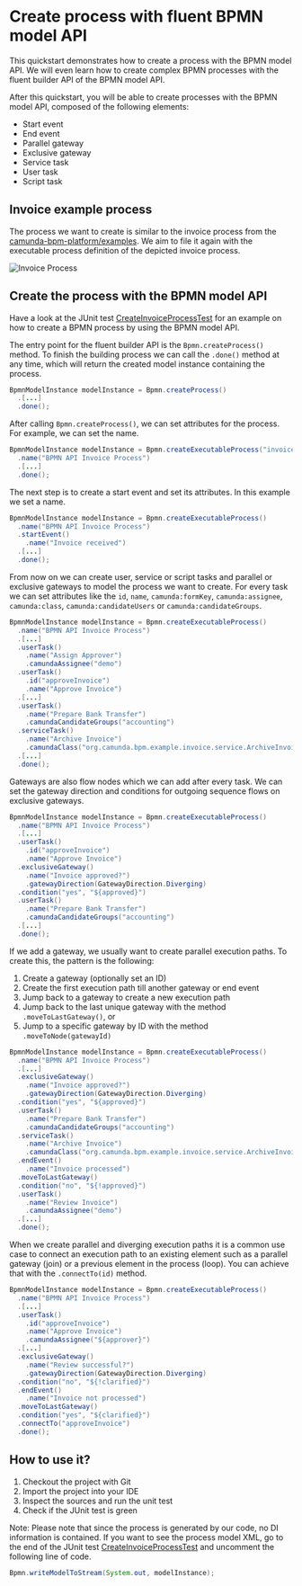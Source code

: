 # Create process with fluent BPMN model API

This quickstart demonstrates how to create a process with the BPMN model API. We
will even learn how to create complex BPMN processes with the fluent builder API of the
BPMN model API.

After this quickstart, you will be able to create processes with the
BPMN model API, composed of the following elements:

* Start event
* End event
* Parallel gateway
* Exclusive gateway
* Service task
* User task
* Script task

## Invoice example process

The process we want to create is similar to the invoice process from the [camunda-bpm-platform/examples][1].
We aim to file it again with the executable process definition of the depicted invoice process.

![Invoice Process][3]

## Create the process with the BPMN model API

Have a look at the JUnit test [CreateInvoiceProcessTest][4] for an example on how to create a BPMN process by using the BPMN model API.

The entry point for the fluent builder API is the `Bpmn.createProcess()` method. To finish the
building process we can call the `.done()` method at any time, which will return the
created model instance containing the process.

```java
BpmnModelInstance modelInstance = Bpmn.createProcess()
  .[...]
  .done();
```

After calling `Bpmn.createProcess()`, we can set attributes for the process. For example, we can set the name.

```java
BpmnModelInstance modelInstance = Bpmn.createExecutableProcess("invoice")
  .name("BPMN API Invoice Process")
  .[...]
  .done();
```

The next step is to create a start event and set its attributes. In this example we set
a name.

```java
BpmnModelInstance modelInstance = Bpmn.createExecutableProcess()
  .name("BPMN API Invoice Process")
  .startEvent()
    .name("Invoice received")
  .[...]
  .done();
```

From now on we can create user, service or script tasks and parallel or exclusive gateways to
model the process we want to create. For every task we can set attributes like the `id`, `name`, `camunda:formKey`,
`camunda:assignee`, `camunda:class`, `camunda:candidateUsers` or `camunda:candidateGroups`.

```java
BpmnModelInstance modelInstance = Bpmn.createExecutableProcess()
  .name("BPMN API Invoice Process")
  .[...]
  .userTask()
    .name("Assign Approver")
    .camundaAssignee("demo")
  .userTask()
    .id("approveInvoice")
    .name("Approve Invoice")
  .[...]
  .userTask()
    .name("Prepare Bank Transfer")
    .camundaCandidateGroups("accounting")
  .serviceTask()
    .name("Archive Invoice")
    .camundaClass("org.camunda.bpm.example.invoice.service.ArchiveInvoiceService")
  .[...]
  .done();
```

Gateways are also flow nodes which we can add after every task. We can set the
gateway direction and conditions for outgoing sequence flows on exclusive gateways.

```java
BpmnModelInstance modelInstance = Bpmn.createExecutableProcess()
  .name("BPMN API Invoice Process")
  .[...]
  .userTask()
    .id("approveInvoice")
    .name("Approve Invoice")
  .exclusiveGateway()
    .name("Invoice approved?")
    .gatewayDirection(GatewayDirection.Diverging)
  .condition("yes", "${approved}")
  .userTask()
    .name("Prepare Bank Transfer")
    .camundaCandidateGroups("accounting")
  .[...]
  .done();
```

If we add a gateway, we usually want to create parallel execution paths. To create this,
the pattern is the following:

1. Create a gateway (optionally set an ID)
2. Create the first execution path till another gateway or end event
3. Jump back to a gateway to create a new execution path
 1. Jump back to the last unique gateway with the method `.moveToLastGateway()`, or
 2. Jump to a specific gateway by ID with the method `.moveToNode(gatewayId)`

```java
BpmnModelInstance modelInstance = Bpmn.createExecutableProcess()
  .name("BPMN API Invoice Process")
  .[...]
  .exclusiveGateway()
    .name("Invoice approved?")
    .gatewayDirection(GatewayDirection.Diverging)
  .condition("yes", "${approved}")
  .userTask()
    .name("Prepare Bank Transfer")
    .camundaCandidateGroups("accounting")
  .serviceTask()
    .name("Archive Invoice")
    .camundaClass("org.camunda.bpm.example.invoice.service.ArchiveInvoiceService")
  .endEvent()
    .name("Invoice processed")
  .moveToLastGateway()
  .condition("no", "${!approved}")
  .userTask()
    .name("Review Invoice")
    .camundaAssignee("demo")
  .[...]
  .done();
```

When we create parallel and diverging execution paths it is a common use case to
connect an execution path to an existing element such as a parallel
gateway (join) or a previous element in the process (loop). You can achieve that with the
`.connectTo(id)` method.

```java
BpmnModelInstance modelInstance = Bpmn.createExecutableProcess()
  .name("BPMN API Invoice Process")
  .[...]
  .userTask()
    .id("approveInvoice")
    .name("Approve Invoice")
    .camundaAssignee("${approver}")
  .[...]
  .exclusiveGateway()
    .name("Review successful?")
    .gatewayDirection(GatewayDirection.Diverging)
  .condition("no", "${!clarified}")
  .endEvent()
    .name("Invoice not processed")
  .moveToLastGateway()
  .condition("yes", "${clarified}")
  .connectTo("approveInvoice")
  .done();
```

## How to use it?

1. Checkout the project with Git
2. Import the project into your IDE
3. Inspect the sources and run the unit test
4. Check if the JUnit test is green

Note: Please note that since the process is generated by our code, no DI information is contained. If you want to see the
process model XML, go to the end of the JUnit test [CreateInvoiceProcessTest][4] and uncomment the following line of code.

```java
Bpmn.writeModelToStream(System.out, modelInstance);
```

[1]: https://github.com/camunda/camunda-bpm-platform/tree/master/examples/invoice
[3]: invoice.png
[4]: src/test/java/org/camunda/bpm/quickstart/CreateInvoiceProcessTest.java
[5]: https://github.com/camunda/camunda-bpm-platform/tree/master/model-api/bpmn-model
